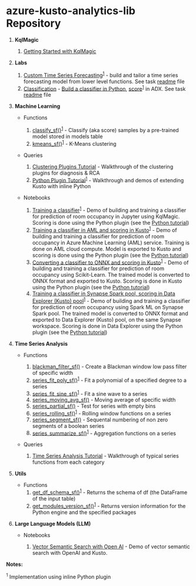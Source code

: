 # azure-kusto-analytics-lib Repository

1. **KqlMagic**

    1. [Getting Started with KqlMagic](./KqlMagic/Getting-Started-With-KqlMagic-on-ADX.ipynb)

1. **Labs**

    1. [Custom Time Series Forecasting](./Lab/Custom-Time-Series-Forcasting/Time-Series-Forcast-Walkthrough.csl)<sup>[1](#footnotes)</sup> - build and tailor a time series forecasting model from lower level functions. See task [readme](./Lab/Custom-Time-Series-Forcasting/Time-Series-Forcast-Readme.docx) file
    1. [Classification](./Lab/Classifier) - [Build a classifier in Python](./Lab/Classifier/Prediction-of-Room-Occupancy-from-Kusto-Table-with-Kqlmagic.ipynb), [score](./Lab/Classifier/Classifier-Scoring.csl)<sup>[1](#footnotes)</sup> in ADX. See task [readme](./Lab/Classifier/Classifier-Readme.docx) file

1. **Machine Learning**

    * Functions

        1. [classify_sf()](./ML/functions/classify.csl)<sup>[1](#footnotes)</sup> - Classify (aka score) samples by a pre-trained model stored in models table
        1. [kmeans_sf()](./ML/functions/kmeans.csl)<sup>[1](#footnotes)</sup> - K-Means clustering

    * Queries

        1. [Clustering Plugins Tutorial](./ML/queries/Clustering-Plugins-Tutorial.csl) - Walkthrough of the clustering plugins for diagnosis & RCA
        1. [Python Plugin Tutorial](./ML/queries/Python-Plugin-Tutorial.csl)<sup>[1](#footnotes)</sup> - Walkthrough and demos of extending Kusto with inline Python

    * Notebooks

        1. [Training a classifier](./ML/notebooks/Prediction-of-Room-Occupancy-from-Kusto-Table-with-Kqlmagic.ipynb)<sup>[1](#footnotes)</sup> - Demo of building and training a classifier for prediction of room occupancy in Jupyter using KqlMagic. Scoring is done using the Python plugin (see the [Python tutorial](./ML/queries/Python-Plugin-Tutorial.csl))
        1. [Training a classifier in AML and scoring in Kusto](./ML/notebooks/AML-ADX-Occupancy-Prediction-Pub.ipynb)<sup>[1](#footnotes)</sup> - Demo of building and training a classifier for prediction of room occupancy in Azure Machine Learning (AML) service. Training is done on AML cloud compute. Model is exported to Kusto and scoring is done using the Python plugin (see the [Python tutorial](./ML/queries/Python-Plugin-Tutorial.csl))
        1. [Converting a classifier to ONNX and scoring in Kusto](./ML/notebooks/ONNX-ADX-Occupancy-Prediction-Pub.ipynb)<sup>[1](#footnotes)</sup> - Demo of building and training a classifier for prediction of room occupancy using Scikit-Learn. The trained model is converted to ONNX format and exported to Kusto. Scoring is done in Kusto using the Python plugin (see the [Python tutorial](./ML/queries/Python-Plugin-Tutorial.csl))
        1. [Training a classifier in Synapse Spark pool, scoring in Data Explorer (Kusto) pool](./ML/notebooks/Prediction-of-Room-Occupancy-Synapse-Pub.ipynb)<sup>[1](#footnotes)</sup> - Demo of building and training a classifier for prediction of room occupancy using Spark ML on Synapse Spark pool. The trained model is converted to ONNX format and exported to Data Explorer (Kusto) pool, on the same Synapse workspace. Scoring is done in Data Explorer using the Python plugin (see the [Python tutorial](./ML/queries/Python-Plugin-Tutorial.csl))


1. **Time Series Analysis**

    * Functions

        1. [blackman_filter_sf()](./Series/functions/blackman_filter.csl) - Create a Blackman window low pass filter of specific width
        1. [series_fit_poly_sf()](./Series/functions/series_fit_poly.csl)<sup>[1](#footnotes)</sup> - Fit a polynomial of a specified degree to a series
        1. [series_fit_sine_sf()](./Series/functions/series_fit_sine.csl)<sup>[1](#footnotes)</sup> - Fit a sine wave to a series
        1. [series_moving_avg_sf()](./Series/functions/series_moving_avg.csl) - Moving average of specific width
        1. [series_partial_sf()](./Series/functions/series_partial.csl) - Test for series with empty bins
        1. [series_rolling_sf()](./Series/functions/series_rolling.csl)<sup>[1](#footnotes)</sup> - Rolling window functions on a series
        1. [series_segment_sf()](./Series/functions/series_segment.csl) - Sequental numbering of non zero segments of a boolean series
        1. [series_summarize_sf()](./Series/functions/series_summarize.csl)<sup>[1](#footnotes)</sup> - Aggregation functions on a series
    * Queries

        1. [Time Series Analysis Tutorial](./Series/queries/Time-Series-Analysis-Tutorial.csl) - Walkthrough of typical series functions from each category

1. **Utils**

    * Functions
        1. [get_df_schema_sf()](./Utils/functions/get_df_schema.csl)<sup>[1](#footnotes)</sup> - Returns the schema of df (the DataFrame of the input table)
        1. [get_modules_version_sf()](./Utils/functions/get_modules_version.csl)<sup>[1](#footnotes)</sup> - Returns version information for the Python engine and the specified packages

1. **Large Language Models (LLM)**
    * Notebooks

        1. [Vector Semantic Search with Open AI](./LLM/Getting_started_with_kusto_and_openai_embeddings.ipynb) - Demo of vector semantic search with OpenAI and Kusto.

<f name="footnotes">

**Notes:**

<sup>1</sup> Implementation using inline Python plugin
</f>
